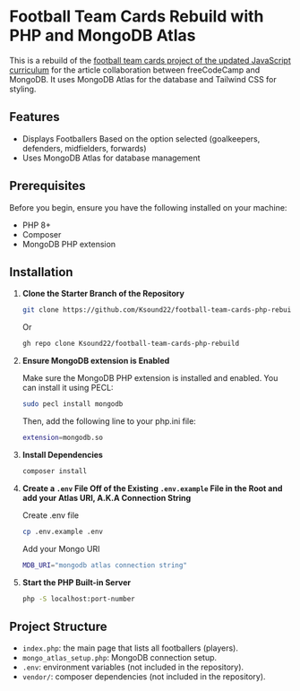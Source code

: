# Football Team Cards Rebuild with PHP and MongoDB Atlas

This is a rebuild of the [football team cards project of the updated JavaScript curriculum](https://www.freecodecamp.org/learn/javascript-algorithms-and-data-structures-v8/learn-modern-javascript-methods-by-building-football-team-cards/step-1) for the article collaboration between freeCodeCamp and MongoDB. It uses MongoDB Atlas for the database and Tailwind CSS for styling.

## Features

- Displays Footballers Based on the option selected (goalkeepers, defenders, midfielders, forwards)
- Uses MongoDB Atlas for database management

## Prerequisites

Before you begin, ensure you have the following installed on your machine:

- PHP 8+
- Composer
- MongoDB PHP extension

## Installation

1. **Clone the Starter Branch of the Repository**

   ```bash
   git clone https://github.com/Ksound22/football-team-cards-php-rebuild.git
   ```

   Or

   ```bash
   gh repo clone Ksound22/football-team-cards-php-rebuild
   ```

2. **Ensure MongoDB extension is Enabled**

   Make sure the MongoDB PHP extension is installed and enabled. You can install it using PECL:

   ```bash
   sudo pecl install mongodb
   ```

   Then, add the following line to your php.ini file:

   ```bash
   extension=mongodb.so
   ```

3. **Install Dependencies**

   ```bash
   composer install
   ```

4. **Create a `.env` File Off of the Existing `.env.example` File in the Root and add your Atlas URI, A.K.A Connection String**

   Create .env file

   ```bash
   cp .env.example .env
   ```

   Add your Mongo URI

   ```bash
   MDB_URI="mongodb atlas connection string"
   ```

5. **Start the PHP Built-in Server**

   ```bash
   php -S localhost:port-number
   ```

## Project Structure

- `index.php`: the main page that lists all footballers (players).
- `mongo_atlas_setup.php`: MongoDB connection setup.
- `.env`: environment variables (not included in the repository).
- `vendor/`: composer dependencies (not included in the repository).
